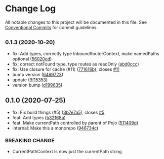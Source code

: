 # Change Log

All notable changes to this project will be documented in this file.
See [Conventional Commits](https://conventionalcommits.org) for commit guidelines.

## <small>0.1.3 (2020-10-20)</small>

* fix: Add types, correctly type InboundRouterContext, make namedPaths optional ([56020cd](https://github.com/notwillk/pojo-router/commit/56020cd))
* fix: correct notFound type, type routes as readOnly ([abd0ccc](https://github.com/notwillk/pojo-router/commit/abd0ccc))
* fix: Use closure for cache (#11) ([771616b](https://github.com/notwillk/pojo-router/commit/771616b)), closes [#11](https://github.com/notwillk/pojo-router/issues/11)
* bump version ([6469723](https://github.com/notwillk/pojo-router/commit/6469723))
* update ([9f15353](https://github.com/notwillk/pojo-router/commit/9f15353))
* version bump ([d199635](https://github.com/notwillk/pojo-router/commit/d199635))





## 0.1.0 (2020-07-25)

* fix: Fix build things (#5) ([3b7e7a5](https://github.com/notwillk/pojo-router/commit/3b7e7a5)), closes [#5](https://github.com/notwillk/pojo-router/issues/5)
* feat: Add types ([b32168a](https://github.com/notwillk/pojo-router/commit/b32168a))
* feat: Make currentPath controlled by parent of Pojo ([511409d](https://github.com/notwillk/pojo-router/commit/511409d))
* internal: Make this a monorepo ([946734c](https://github.com/notwillk/pojo-router/commit/946734c))


### BREAKING CHANGE

* CurrentPathContext is now just the currentPath string
